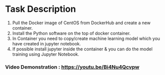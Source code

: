 # Task Description

1. Pull the Docker image of CentOS from DockerHub and create a new container.
2. Install the Python software on the top of docker container.
3. In Container you need to copy/create machine learning model which you have created in jupyter notebook.
4. If possible install jupyter inside the container & you can do the model training using Jupyter Notebook.

### Video Demonstration : https://youtu.be/Bi4Nu4Qcvpw
